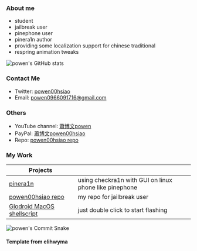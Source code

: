 
### About me 
- student
- jailbreak user
- pinephone user
- pinera1n author
- providing some localization support for chinese traditional
- respring animation tweaks

![powen's GitHub stats](https://github-readme-stats.vercel.app/api?username=powenn&show_icons=true&theme=tokyonight&count_private=true)

### Contact Me
* Twitter: [powen00hsiao](https://twitter.com/powen00hsiao)
* Email: powen0966091716@gmail.com

### Others  
* YouTube channel: [蕭博文powen](https://youtube.com/channel/UC10pdtvFTDo60X-aXvbNy7w)
* PayPal: [蕭博文powen00hsiao](https://www.paypal.com/paypalme/powen00hsiao)
* Repo: [powen00hsiao repo](https://powenn.github.io/powen00hsiao/)

### My Work
| Projects                                                  |                                                                                |
|-----------------------------------------------------------|--------------------------------------------------------------------------------|
| [pinera1n](https://github.com/powenn/pinera1n) | using checkra1n with GUI on linux phone like pinephone                                              |
| [powen00hsiao repo](https://powenn.github.io/powen00hsiao/)          | my repo for jailbreak user |                                   |
| [Glodroid MacOS shellscript](https://github.com/powenn/glodroid_manifest/tree/master/MacOS%20instruction)         | just double click to start flashing |

![powen's Commit Snake](https://github.com/powenn/powenn/blob/output/github-contribution-grid-snake.gif)

 

#### Template from elihwyma


[1]:https://github.com/powenn/powenn/blob/main/photos/02.gif
